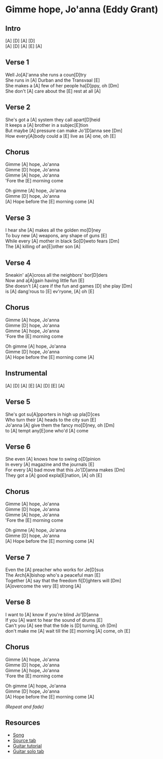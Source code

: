 # Gimme hope, Jo'anna (Eddy Grant)

## Intro

[A] [D] [A] [D]  
[A] [D] [A] [E]
[A]

## Verse 1

Well Jo[A]'anna she runs a coun[D]try  
She runs in [A] Durban and the Transvaal [E]  
She makes a [A] few of her people ha[D]ppy, oh [Dm]  
She don't [A] care about the [E] rest at all [A]

## Verse 2

She's got a [A] system they call apart[D]heid  
It keeps a [A] brother in a subjec[E]tion  
But maybe [A] pressure can make Jo'[D]anna see [Dm]  
How every[A]body could a [E] live as [A] one, oh [E]

## Chorus

Gimme [A] hope, Jo'anna  
Gimme [D] hope, Jo'anna  
Gimme [A] hope, Jo'anna  
'Fore the [E] morning come

Oh gimme [A] hope, Jo'anna  
Gimme [D] hope, Jo'anna  
[A] Hope before the [E] morning come [A]

## Verse 3

I hear she [A] makes all the golden mo[D]ney  
To buy new [A] weapons, any shape of guns [E]  
While every [A] mother in black So[D]weto fears [Dm]  
The [A] killing of an[E]other son [A]

## Verse 4

Sneakin' a[A]cross all the neighbors' bor[D]ders  
Now and a[A]gain having little fun [E]  
She doesn't [A] care if the fun and games [D] she play [Dm]  
is [A] dang'rous to [E] ev'ryone, [A] oh [E]

## Chorus

Gimme [A] hope, Jo'anna  
Gimme [D] hope, Jo'anna  
Gimme [A] hope, Jo'anna  
'Fore the [E] morning come

Oh gimme [A] hope, Jo'anna  
Gimme [D] hope, Jo'anna  
[A] Hope before the [E] morning come [A]

## Instrumental

[A] [D] [A] [E]
[A] [D] [E] [A]

## Verse 5

She's got su[A]pporters in high up pla[D]ces  
Who turn their [A] heads to the city sun [E]  
Jo'anna [A] give them the fancy mo[D]ney, oh [Dm]  
to [A] tempt any[E]one who'd [A] come

## Verse 6

She even [A] knows how to swing o[D]pinion  
In every [A] magazine and the journals [E]  
For every [A] bad move that this Jo'[D]anna makes [Dm]  
They got a [A] good expla[E]nation, [A] oh [E]

## Chorus

Gimme [A] hope, Jo'anna  
Gimme [D] hope, Jo'anna  
Gimme [A] hope, Jo'anna  
'Fore the [E] morning come

Oh gimme [A] hope, Jo'anna  
Gimme [D] hope, Jo'anna  
[A] Hope before the [E] morning come [A]

## Verse 7

Even the [A] preacher who works for Je[D]sus  
The Arch[A]bishop who's a peaceful man [E]  
Together [A] say that the freedom fi[D]ghters will [Dm]  
[A]overcome the very [E] strong [A]

## Verse 8

I want to [A] know if you're blind Jo'[D]anna  
If you [A] want to hear the sound of drums [E]  
Can't you [A] see that the tide is [D] turning, oh [Dm]  
don't make me [A] wait till the [E] morning [A] come, oh [E]

## Chorus

Gimme [A] hope, Jo'anna  
Gimme [D] hope, Jo'anna  
Gimme [A] hope, Jo'anna  
'Fore the [E] morning come

Oh gimme [A] hope, Jo'anna  
Gimme [D] hope, Jo'anna  
[A] Hope before the [E] morning come [A]

_(Repeat and fade)_

## Resources

- [Song](https://www.youtube.com/watch?v=MpMgzWBpu2o)
- [Source tab](https://tabs.ultimate-guitar.com/tab/eddy-grant/gimme-hope-joanna-chords-422774)
- [Guitar tutorial](https://www.youtube.com/watch?v=7H1hcg79W-Q)
- [Guitar solo tab](https://www.youtube.com/watch?v=_9VP53r_bow)
